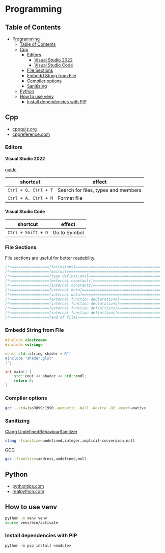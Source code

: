 # Programming

## Table of Contents

- [Programming](#programming)
  - [Table of Contents](#table-of-contents)
  - [Cpp](#cpp)
    - [Editors](#editors)
      - [Visual Studio 2022](#visual-studio-2022)
      - [Visual Studio Code](#visual-studio-code)
    - [File Sections](#file-sections)
    - [Embedd String from File](#embedd-string-from-file)
    - [Compiler options](#compiler-options)
    - [Sanitizing](#sanitizing)
  - [Python](#python)
  - [How to use venv](#how-to-use-venv)
    - [Install dependencies with PIP](#install-dependencies-with-pip)

## Cpp

-   [cppquiz.org](https://cppquiz.org)
-   [cppreference.com](https://en.cppreference.com/w/)

### Editors

#### Visual Studio 2022

[guide](https://docs.microsoft.com/en-us/visualstudio/ide/navigating-code?source=recommendations&view=vs-2022)

| shortcut             | effect                              |
| -------------------- | ----------------------------------- |
| `Ctrl + Q, Ctrl + T` | Search for files, types and members |
| `Ctrl + A, Ctrl + M` | Format file                         |

#### Visual Studio Code

| shortcut           | effect       |
| ------------------ | ------------ |
| `Ctrl + Shift + O` | Go to Symbol |

### File Sections

File sections are useful for better readability.

```c
/*==================[inclusions]============================================*/
/*==================[macros]================================================*/
/*==================[type definitions]======================================*/
/*==================[external constants]====================================*/
/*==================[internal constants]====================================*/
/*==================[external data]=========================================*/
/*==================[internal data]=========================================*/
/*==================[external function declarations]========================*/
/*==================[internal function declarations]========================*/
/*==================[external function definitions]=========================*/
/*==================[internal function definitions]=========================*/
/*==================[end of file]===========================================*/
```

### Embedd String from File

```cpp
#include <iostream>
#include <string>

const std::string shader = R"(
#include "shader.glsl"
)";

int main() {
    std::cout << shader << std::endl;
    return 0;
}
```

### Compiler options

```bash
gcc --std=iso9899:1990 -pedantic -Wall -Wextra -O2 -march=native
```

### Sanitizing

[Clang UndefinedBehaviourSanitizer](https://clang.llvm.org/docs/UndefinedBehaviorSanitizer.html)

```bash
clang -fsanitize=undefined,integer,implicit-conversion,null
```

[GCC](https://gcc.gnu.org/onlinedocs/gcc/Instrumentation-Options.html)

```bash
gcc -fsanitize=address,undefined,null
```

## Python

-   [pythontips.com](https://book.pythontips.com/)
-   [realpython.com](https://realpython.com/)

## How to use venv

```bash
python -m venv venv
source venv/bin/activate
```

### Install dependencies with PIP

`python -m pip install <module>`
